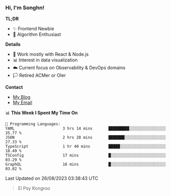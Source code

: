 ### Hi, I'm Songhn!

**TL;DR**

- ✨ Frontend Newbie
- 🎈 Algorithm Enthusiast

**Details**

- 🎯 Work mostly with React & Node.js
- 📊 Interest in data visualization
- ☁️ Current focus on Observability & DevOps domains
- 🏳️ Retired ACMer or OIer

**Contact**
- [My Blog](https://blog.songhn.com)
- [My Email](mailto:songhn233@gmail.com)

<!--START_SECTION:waka-->
📊 **This Week I Spent My Time On** 

```text
💬 Programming Languages: 
YAML                     3 hrs 14 mins       █████████░░░░░░░░░░░░░░░░   35.77 % 
JSON                     2 hrs 28 mins       ███████░░░░░░░░░░░░░░░░░░   27.33 % 
TypeScript               1 hr 40 mins        █████░░░░░░░░░░░░░░░░░░░░   18.49 % 
TSConfig                 17 mins             █░░░░░░░░░░░░░░░░░░░░░░░░   03.29 % 
GraphQL                  16 mins             █░░░░░░░░░░░░░░░░░░░░░░░░   03.02 % 
```


 Last Updated on 26/08/2023 03:38:43 UTC
<!--END_SECTION:waka-->

> El Psy Kongroo
